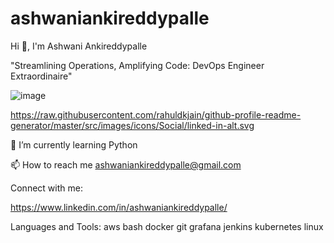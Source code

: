 # ashwaniankireddypalle

Hi 👋, I'm Ashwani Ankireddypalle

"Streamlining Operations, Amplifying Code: DevOps Engineer Extraordinaire"

![image](https://github.com/user-attachments/assets/e6f36617-8555-4dd6-9524-8c6bdf5d0708)


https://raw.githubusercontent.com/rahuldkjain/github-profile-readme-generator/master/src/images/icons/Social/linked-in-alt.svg

🌱 I’m currently learning Python

📫 How to reach me ashwaniankireddypalle@gmail.com

Connect with me:


https://www.linkedin.com/in/ashwaniankireddypalle/

Languages and Tools:
aws bash docker git grafana jenkins kubernetes linux
